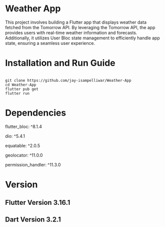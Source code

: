 # Weather App

This project involves building a Flutter app that displays weather data fetched from the Tomorrow API. By leveraging the Tomorrow API, the app provides users with real-time weather information and forecasts. Additionally, it utilizes User Bloc state management to efficiently handle app state, ensuring a seamless user experience. 

# Installation and Run Guide
```

git clone https://github.com/jay-isampelliwar/Weather-App
cd Weather-App
flutter pub get
flutter run

```

# Dependencies
  flutter_bloc: ^8.1.4

  dio: ^5.4.1
  
  equatable: ^2.0.5
  
  geolocator: ^11.0.0
  
  permission_handler: ^11.3.0
  

# Version
## Flutter Version 3.16.1
## Dart Version 3.2.1

